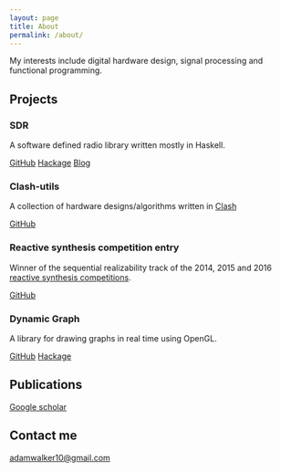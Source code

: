 ```yaml
---
layout: page
title: About
permalink: /about/
---
```


My interests include digital hardware design, signal processing and functional programming.

## Projects

### SDR
A software defined radio library written mostly in Haskell.

[GitHub](https://github.com/adamwalker/sdr) [Hackage](https://hackage.haskell.org/package/sdr) [Blog](http://adamwalker.github.io/Introducing-SDR/)

### Clash-utils
A collection of hardware designs/algorithms written in [Clash](http://www.clash-lang.org/)

[GitHub](https://github.com/adamwalker/clash-utils)

### Reactive synthesis competition entry
Winner of the sequential realizability track of the 2014, 2015 and 2016 [reactive synthesis competitions](http://www.syntcomp.org/).

[GitHub](https://github.com/adamwalker/syntcomp) 

### Dynamic Graph

A library for drawing graphs in real time using OpenGL.

[GitHub](https://github.com/adamwalker/dynamic-graph) [Hackage](https://hackage.haskell.org/package/dynamic-graph)

## Publications

[Google scholar](https://scholar.google.com.au/citations?user=A9cTC0EAAAAJ)

## Contact me

[adamwalker10@gmail.com](mailto:adamwalker10@gmail.com)
